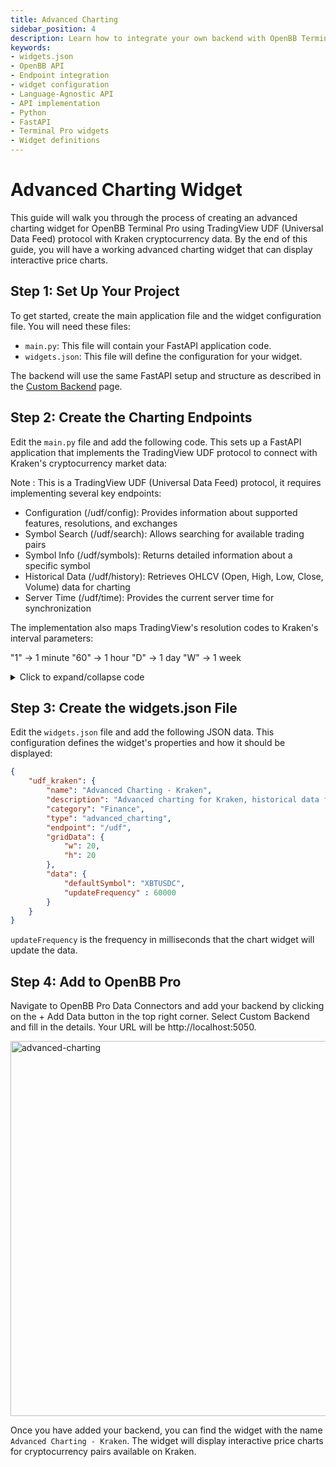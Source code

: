 ```yaml
---
title: Advanced Charting
sidebar_position: 4
description: Learn how to integrate your own backend with OpenBB Terminal Pro using the cookie-cutter or language-agnostic API approaches, with illustrative guides and principles for handling widget.json files, APIs, interfaces, Python, FastAPI, and more.
keywords:
- widgets.json
- OpenBB API
- Endpoint integration
- widget configuration
- Language-Agnostic API
- API implementation
- Python
- FastAPI
- Terminal Pro widgets
- Widget definitions
---
```


# Advanced Charting Widget

This guide will walk you through the process of creating an advanced charting widget for OpenBB Terminal Pro using TradingView UDF (Universal Data Feed) protocol with Kraken cryptocurrency data. By the end of this guide, you will have a working advanced charting widget that can display interactive price charts.

## Step 1: Set Up Your Project

To get started, create the main application file and the widget configuration file. You will need these files:

- `main.py`: This file will contain your FastAPI application code.
- `widgets.json`: This file will define the configuration for your widget.

The backend will use the same FastAPI setup and structure as described in the [Custom Backend](/content/terminal/custom-backend/custom-backend.md) page.

## Step 2: Create the Charting Endpoints

Edit the `main.py` file and add the following code. This sets up a FastAPI application that implements the TradingView UDF protocol to connect with Kraken's cryptocurrency market data:

Note : This is a TradingView UDF (Universal Data Feed) protocol, it requires implementing several key endpoints:

- Configuration (/udf/config): Provides information about supported features, resolutions, and exchanges
- Symbol Search (/udf/search): Allows searching for available trading pairs
- Symbol Info (/udf/symbols): Returns detailed information about a specific symbol
- Historical Data (/udf/history): Retrieves OHLCV (Open, High, Low, Close, Volume) data for charting
- Server Time (/udf/time): Provides the current server time for synchronization

The implementation also maps TradingView's resolution codes to Kraken's interval parameters:

"1" → 1 minute
"60" → 1 hour
"D" → 1 day
"W" → 1 week

<details>
<summary mdxType="summary">Click to expand/collapse code</summary>

```python
from fastapi import FastAPI, Query, HTTPException
from fastapi.middleware.cors import CORSMiddleware
from typing import List, Dict, Any, Optional, Union
from pydantic import BaseModel
import httpx
import time
import logging
from enum import Enum
import json
from pathlib import Path
from fastapi.responses import JSONResponse

app = FastAPI(title="TradingView UDF Kraken API")

# Add CORS middleware
app.add_middleware(
    CORSMiddleware,
    allow_origins=["*"],
    allow_credentials=True,
    allow_methods=["*"],
    allow_headers=["*"],
)

# Kraken API base URL
KRAKEN_API_BASE = "https://api.kraken.com"

# Configure logging
logging.basicConfig(level=logging.INFO)
logger = logging.getLogger(__name__)

# Models
class UDFSearchResult(BaseModel):
    symbol: str
    full_name: str
    description: str
    exchange: str
    ticker: str
    type: str

class UDFSymbolInfo(BaseModel):
    name: str
    ticker: str
    description: str
    type: str
    exchange: str
    listed_exchange: str
    timezone: str
    session: str
    minmov: int
    pricescale: int
    has_intraday: bool
    has_daily: bool
    has_weekly_and_monthly: bool
    supported_resolutions: List[str]
    currency_code: str
    original_currency_code: str
    volume_precision: int

class UDFBar(BaseModel):
    s: str
    errmsg: Optional[str] = None
    t: Optional[List[int]] = None
    c: Optional[List[float]] = None
    o: Optional[List[float]] = None
    h: Optional[List[float]] = None
    l: Optional[List[float]] = None
    v: Optional[List[float]] = None
    nextTime: Optional[int] = None

class ResolutionEnum(str, Enum):
    ONE_MINUTE = "1"
    THREE_MINUTES = "3"
    FIVE_MINUTES = "5"
    FIFTEEN_MINUTES = "15"
    THIRTY_MINUTES = "30"
    ONE_HOUR = "60"
    TWO_HOURS = "120"
    FOUR_HOURS = "240"
    SIX_HOURS = "360"
    EIGHT_HOURS = "480"
    TWELVE_HOURS = "720"
    ONE_DAY = "D"
    THREE_DAYS = "3D"
    ONE_WEEK = "W"
    ONE_MONTH = "M"

# Helper functions
def resolution_to_interval(resolution: str) -> str:
    resolution_map = {
        "1": "1",
        "3": "3",
        "5": "5",
        "15": "15",
        "30": "30",
        "60": "60",
        "120": "120",
        "240": "240",
        "360": "360",
        "480": "480",
        "720": "720",
        "D": "1440",
        "1D": "1440",
        "3D": "4320",
        "W": "10080",
        "1W": "10080",
        "M": "21600",
        "1M": "21600",
    }
    return resolution_map.get(resolution, "60")

async def fetch_kraken_data(endpoint: str, params: Dict[str, Any] = None) -> Any:
    url = f"{KRAKEN_API_BASE}{endpoint}"
    
    try:
        async with httpx.AsyncClient() as client:
            response = await client.get(url, params=params, timeout=10.0)
            response.raise_for_status()
            data = response.json()
            
            # Kraken API returns errors in a specific format
            if data.get("error") and len(data["error"]) > 0:
                logger.error(f"Kraken API error: {data['error']}")
                raise HTTPException(status_code=500, detail=f"Kraken API error: {data['error']}")
                
            return data
    except httpx.HTTPError as e:
        logger.error(f"Error fetching data from Kraken API: {e}")
        raise HTTPException(status_code=500, detail=f"Error fetching data from Kraken: {str(e)}")
    
@app.get("/")
async def root():
    return "OpenBB Workspace Backend example for bringing your own data to charting tradingview"

@app.get("/widgets.json")
def get_widgets():
    """Widgets configuration file for the OpenBB Custom Backend"""
    return JSONResponse(
        content=json.load((Path(__file__).parent.resolve() / "widgets.json").open())
    )

# UDF API endpoints
@app.get("/udf/config")
async def get_config():
    config = {
        "supported_resolutions": ["1", "3", "5", "15", "30", "60", "120", "240", "360", "480", "720", "D", "3D", "W", "M"],
        "supports_group_request": False,
        "supports_marks": False,
        "supports_search": True,
        "supports_timescale_marks": False,
        "supports_time": True,
        "exchanges": [
            {"value": "", "name": "All Exchanges", "desc": ""},
            {"value": "KRAKEN", "name": "Kraken", "desc": "Kraken Exchange"}
        ],
        "symbols_types": [
            {"name": "All types", "value": ""},
            {"name": "Crypto", "value": "crypto"}
        ]
    }
    return config

@app.get("/udf/search", response_model=List[UDFSearchResult])
async def search_symbols(
    query: str = Query("", description="Search query"),
    limit: int = Query(30, description="Limit of results")
):
    try:
        # Get asset pairs from Kraken
        asset_pairs = await fetch_kraken_data("/0/public/AssetPairs")
        
        filtered_symbols = []
        for pair_name, pair_info in asset_pairs.get("result", {}).items():
            # Skip darkpool pairs
            if pair_name.startswith("."):
                continue
                
            base_asset = pair_info.get("base", "")
            quote_asset = pair_info.get("quote", "")
            wsname = pair_info.get("wsname", pair_name)
            
            if (query.lower() in pair_name.lower() or 
                query.lower() in base_asset.lower() or 
                query.lower() in quote_asset.lower()):
                filtered_symbols.append({
                    "symbol": pair_name,
                    "wsname": wsname,
                    "base": base_asset,
                    "quote": quote_asset,
                    "altname": pair_info.get("altname", pair_name)
                })
                
            if len(filtered_symbols) >= limit:
                break
        
        results = [
            UDFSearchResult(
                symbol=symbol["symbol"],
                full_name=f"KRAKEN:{symbol['symbol']}",
                description=f"{symbol['base']}/{symbol['quote']}",
                exchange="KRAKEN",
                ticker=symbol["symbol"],
                type="crypto"
            )
            for symbol in filtered_symbols
        ]
        
        return results
    except Exception as e:
        logger.error(f"Error in symbol search: {e}")
        return []

@app.get("/udf/symbols")
async def get_symbol_info(symbol: str = Query(..., description="Symbol to get info for")):
    clean_symbol = symbol.split(":")[-1] if ":" in symbol else symbol
    
    try:
        # Get asset pairs from Kraken
        asset_pairs = await fetch_kraken_data("/0/public/AssetPairs")
        
        if clean_symbol not in asset_pairs.get("result", {}):
            return {"s": "error", "errmsg": "Symbol not found"}
            
        symbol_info = asset_pairs["result"][clean_symbol]
        
        # Determine price scale based on pair decimals
        pair_decimals = symbol_info.get("pair_decimals", 8)
        price_scale = 10 ** pair_decimals
        
        result = {
            "name": symbol_info.get("wsname", clean_symbol),
            "ticker": clean_symbol,
            "description": f"{symbol_info.get('base', '')}/{symbol_info.get('quote', '')}",
            "type": "crypto",
            "exchange": "KRAKEN",
            "listed_exchange": "KRAKEN",
            "timezone": "Etc/UTC",
            "session": "24x7",
            "minmov": 1,
            "pricescale": price_scale,
            "has_intraday": True,
            "has_daily": True,
            "has_weekly_and_monthly": True,
            "supported_resolutions": ["1", "3", "5", "15", "30", "60", "120", "240", "360", "480", "720", "D", "3D", "W", "M"],
            "currency_code": symbol_info.get("quote", ""),
            "original_currency_code": symbol_info.get("quote", ""),
            "volume_precision": symbol_info.get("lot_decimals", 8)
        }
        
        return result
    except Exception as e:
        logger.error(f"Error in symbol info: {e}")
        return {"s": "error", "errmsg": "Failed to fetch symbol info"}

@app.get("/udf/history")
async def get_history(
    symbol: str = Query(..., description="Symbol"),
    resolution: str = Query(..., description="Resolution"),
    from_time: int = Query(..., alias="from", description="From timestamp"),
    to_time: int = Query(..., alias="to", description="To timestamp"),
    countback: Optional[int] = Query(0, description="Count back")
):
    clean_symbol = symbol.split(":")[-1] if ":" in symbol else symbol
    interval = resolution_to_interval(resolution)
    
    try:
        params = {
            "pair": clean_symbol,
            "interval": interval
        }
        
        # Kraken OHLC endpoint accepts 'since' parameter in seconds
        if from_time > 0:
            params["since"] = str(from_time)
            
        # Kraken doesn't have a direct 'to' parameter or 'countback'
        # We'll fetch data and filter it on our side
        
        ohlc_data = await fetch_kraken_data("/0/public/OHLC", params)
        
        if not ohlc_data or "result" not in ohlc_data:
            return {"s": "no_data"}
            
        # Kraken returns data in format {pair_name: [[time, open, high, low, close, vwap, volume, count], ...], last: timestamp}
        klines = ohlc_data["result"].get(clean_symbol, [])
        
        # Filter by time range
        filtered_klines = [
            kline for kline in klines 
            if from_time <= kline[0] <= to_time
        ]
        
        if not filtered_klines:
            return {"s": "no_data"}
            
        # Apply countback if specified
        if countback > 0 and len(filtered_klines) > countback:
            filtered_klines = filtered_klines[-countback:]
        
        result = {
            "s": "ok",
            "t": [int(kline[0]) for kline in filtered_klines],       # Time
            "o": [float(kline[1]) for kline in filtered_klines],     # Open
            "h": [float(kline[2]) for kline in filtered_klines],     # High
            "l": [float(kline[3]) for kline in filtered_klines],     # Low
            "c": [float(kline[4]) for kline in filtered_klines],     # Close
            "v": [float(kline[6]) for kline in filtered_klines]      # Volume
        }
        
        return result
    except Exception as e:
        logger.error(f"Error in history data: {e}")
        return {"s": "error", "errmsg": f"Failed to fetch history data: {str(e)}"}

@app.get("/udf/time")
async def get_server_time():
    try:
        time_data = await fetch_kraken_data("/0/public/Time")
        return int(time_data["result"]["unixtime"])  # Kraken returns time in seconds
    except Exception as e:
        logger.error(f"Error in server time: {e}")
        return int(time.time())  # Return current time as fallback

if __name__ == "__main__":
    import uvicorn
    uvicorn.run(app, host="0.0.0.0", port=5050)
```

</details>

## Step 3: Create the widgets.json File

Edit the `widgets.json` file and add the following JSON data. This configuration defines the widget's properties and how it should be displayed:

```json
{
    "udf_kraken": {
        "name": "Advanced Charting - Kraken",
        "description": "Advanced charting for Kraken, historical data from any Kraken asset",
        "category": "Finance",
        "type": "advanced_charting",
        "endpoint": "/udf",
        "gridData": {
            "w": 20,
            "h": 20
        },
        "data": {
            "defaultSymbol": "XBTUSDC",
            "updateFrequency" : 60000
        }
    }
}
```

`updateFrequency` is the frequency in milliseconds that the chart widget will update the data.

## Step 4: Add to OpenBB Pro

Navigate to OpenBB Pro Data Connectors and add your backend by clicking on the + Add Data button in the top right corner. Select Custom Backend and fill in the details. Your URL will be http://localhost:5050.

<img className="pro-border-gradient" width="600" alt="advanced-charting" src="https://openbb-assets.s3.us-east-1.amazonaws.com/docs/pro/advanced_charting.png"/>

Once you have added your backend, you can find the widget with the name `Advanced Charting - Kraken`. The widget will display interactive price charts for cryptocurrency pairs available on Kraken.
